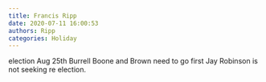 ```yaml
---
title: Francis Ripp
date: 2020-07-11 16:00:53
authors: Ripp
categories: Holiday
---
```


 election Aug 25th Burrell Boone and Brown need to go first Jay Robinson is not seeking re election.